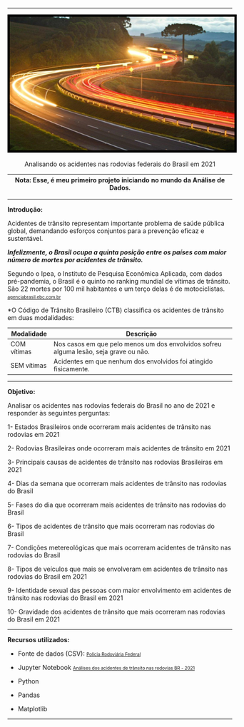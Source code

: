 
---

<p align="center">
  <img style="border:5px solid black;" src="./rodovia.jpg"/ width="800" height="300>
</p>






## <center>Analisando os acidentes nas rodovias federais do Brasil em 2021</center>

Nota: Esse, é meu primeiro projeto iniciando no mundo da Análise de Dados. |
---------------------------------------------------------------------------|

---

**Introdução:**

Acidentes de trânsito representam importante problema de saúde pública global, demandando esforços conjuntos para a prevenção eficaz e sustentável.

***Infelizmente, o Brasil ocupa a quinta posição entre os países com maior número de mortes por acidentes de trânsito.***

Segundo o Ipea, o Instituto de Pesquisa Econômica Aplicada, com dados pré-pandemia, o Brasil é o quinto no ranking mundial de vítimas de trânsito.   
São 22 mortes por 100 mil habitantes e um terço delas é de motociclistas.
<font size="1"> [agenciabrasil.ebc.com.br](https://agenciabrasil.ebc.com.br/radioagencia-nacional/geral/audio/2022-02/brasil-e-o-quinto-no-ranking-mundial-de-vitimas-de-transito)</font>

*O Código de Trânsito Brasileiro (CTB) classifica os acidentes de trânsito em duas modalidades:

Modalidade  | Descrição
------------|----------
COM vítimas | Nos casos em que pelo menos um dos envolvidos sofreu alguma lesão, seja grave ou não.
SEM vítimas | Acidentes em que nenhum dos envolvidos foi atingido fisicamente.

---

**Objetivo:**

Analisar os acidentes nas rodovias federais do Brasil no ano de 2021 e responder às seguintes perguntas:

1- Estados Brasileiros onde ocorreram mais acidentes de trânsito nas rodovias em 2021

2- Rodovias Brasileiras onde ocorreram mais acidentes de trânsito em 2021

3- Principais causas de acidentes de trânsito nas rodovias Brasileiras em 2021

4- Dias da semana que ocorreram mais acidentes de trânsito nas rodovias do Brasil

5- Fases do dia que ocorreram mais acidentes de trânsito nas rodovias do Brasil

6- Tipos de acidentes de trânsito que mais ocorreram nas rodovias do Brasil

7- Condições metereológicas que mais ocorreram acidentes de trânsito nas rodovias do Brasil

8- Tipos de veículos que mais se envolveram em acidentes de trânsito nas rodovias do Brasil em 2021

9- Identidade sexual das pessoas com maior envolvimento em acidentes de trânsito nas rodovias do Brasil em 2021

10- Gravidade dos acidentes de trânsito que mais ocorreram nas rodovias do Brasil em 2021

---

**Recursos utilizados:**

* Fonte de dados (CSV): <font size="1"> [Polícia Rodoviária Federal](https://www.gov.br/prf/pt-br/acesso-a-informacao/dados-abertos/dados-abertos-acidentes)</font>

* Jupyter Notebook <font size="1">[Análises dos acidentes de trânsito nas rodovias BR - 2021](./Acidentes_de_transito_2021.ipynb)</font>

* Python

* Pandas

* Matplotlib

---

